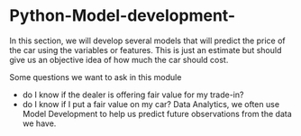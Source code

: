 # Python-Model-development-

In this section, we will develop several models that will predict the price of the car using the variables or features. This is just an estimate but should give us an objective idea of how much the car should cost.

Some questions we want to ask in this module

  - do I know if the dealer is offering fair value for my trade-in?
  - do I know if I put a fair value on my car?
Data Analytics, we often use Model Development to help us predict future observations from the data we have.
